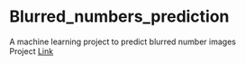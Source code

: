 # Blurred_numbers_prediction
A machine learning project to predict blurred number images
<br>
Project  <a href='https://blurred-number-prediction.herokuapp.com/'>Link</a>
